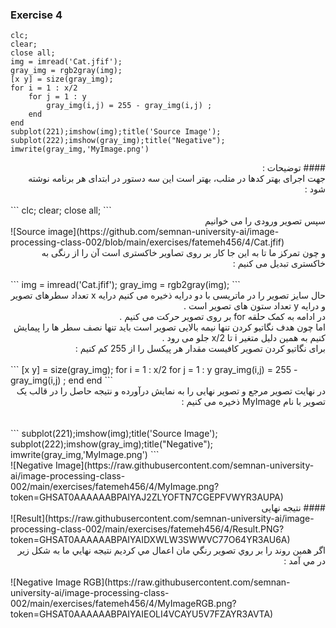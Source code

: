 ### Exercise 4
```
clc;
clear;
close all;
img = imread('Cat.jfif');
gray_img = rgb2gray(img);
[x y] = size(gray_img);
for i = 1 : x/2
    for j = 1 : y
        gray_img(i,j) = 255 - gray_img(i,j) ;   
    end
end
subplot(221);imshow(img);title('Source Image');
subplot(222);imshow(gray_img);title("Negative");
imwrite(gray_img,'MyImage.png')
```
<div dir="rtl">
#### توضیحات :
<br/>
جهت اجرای بهتر کدها در متلب، بهتر است این سه دستور در ابتدای هر برنامه نوشته شود :
</div>
<br/>
```
clc;
clear;
close all;
```
<br/>
<div dir="rtl">
سپس تصویر ورودی را می خوانیم 
<br/>
</div>
![Source image](https://github.com/semnan-university-ai/image-processing-class-002/blob/main/exercises/fatemeh456/4/Cat.jfif)
<br/>
<div dir="rtl">
و چون تمرکز ما تا به این جا کار بر روی تصاویر خاکستری است آن را از رنگی به خاکستری تبدیل می کنیم :
</div>
<br/>
```
img = imread('Cat.jfif');
gray_img = rgb2gray(img);
```
<br/>
<div dir="rtl">
حال سایز تصویر را در ماتریسی با دو درایه ذخیره می کنیم درایه x تعداد سطرهای تصویر و درایه y تعداد ستون های تصویر است .
<br/>
در ادامه به کمک حلقه for بر روی تصویر حرکت می کنیم .
<br/>
اما چون هدف نگاتیو کردن تنها نیمه بالایی تصویر است باید تنها نصف سطر ها را پیمایش کنیم به همین دلیل متغیر i تا x/2 جلو می رود .
<br/>
برای نگاتیو کردن تصویر کافیست مقدار هر پیکسل را از 255 کم کنیم : 
</div>
<br/>
```
[x y] = size(gray_img);
for i = 1 : x/2
    for j = 1 : y
        gray_img(i,j) = 255 - gray_img(i,j) ;   
    end
end
```
<br/>
<div dir="rtl">
در نهایت تصویر مرجع و تصویر نهایی را به نمایش درآورده و نتیجه حاصل را  در قالب یک تصویر با نام MyImage ذخیره می کنیم :
</div>
<br/>
<br/>
```
subplot(221);imshow(img);title('Source Image');
subplot(222);imshow(gray_img);title("Negative");
imwrite(gray_img,'MyImage.png')
```
<br/>
![Negative Image](https://raw.githubusercontent.com/semnan-university-ai/image-processing-class-002/main/exercises/fatemeh456/4/MyImage.png?token=GHSAT0AAAAAABPAIYAJ2ZLYOFTN7CGEPFVWYR3AUPA)
<br/>
<div dir="rtl">
#### نتیجه نهایی
</div>
![Result](https://raw.githubusercontent.com/semnan-university-ai/image-processing-class-002/main/exercises/fatemeh456/4/Result.PNG?token=GHSAT0AAAAAABPAIYAIDXWLW3SWWVC77O64YR3AU6A)
<br/>
<div dir="rtl">
اگر همين روند را بر روي تصوير رنگي  مان اعمال مي كرديم نتيجه نهايي ما به شكل زير در مي آمد :
</div>
<br/>
![Negative Image RGB](https://raw.githubusercontent.com/semnan-university-ai/image-processing-class-002/main/exercises/fatemeh456/4/MyImageRGB.png?token=GHSAT0AAAAAABPAIYAIEOLI4VCAYU5V7FZAYR3AVTA)
